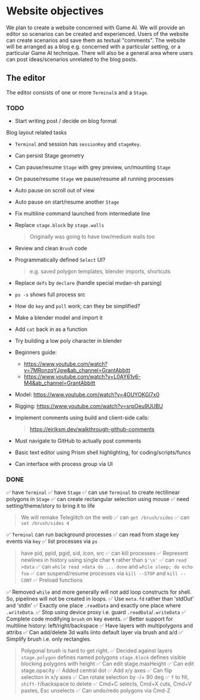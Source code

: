 # Website objectives

We plan to create a website concerned with Game AI. We will provide an editor so scenarios can be created and experienced. Users of the website can create scenarios and save them as textual "comments". The website will be arranged as a blog e.g. concerned with a particular setting, or a particular Game AI technique. There will also be a general area where users can post ideas/scenarios unrelated to the blog posts.

## The editor

The editor consists of one or more `Terminal`s and a `Stage`.

### TODO

- Start writing post / decide on blog format

Blog layout related tasks
- `Terminal` and session has `sessionKey` and `stageKey`.
- Can persist Stage geometry
- Can pause/resume `Stage` with grey preview, un/mounting `Stage`
- On pause/resume `Stage` we pause/resume all running processes
- Auto pause on scroll out of view
- Auto pause on start/resume another `Stage`


- Fix multiline command launched from intermediate line
- Replace `stage.block` by `stage.walls`
  > Originally was going to have low/medium walls too
- Review and clean `Brush` code
- Programmatically defined `Select` UI?
  > e.g. saved polygon templates, blender imports, shortcuts

- Replace `defs` by `declare` (handle special mvdan-sh parsing)
- `ps -s` shows full process src
- How do `key` and `poll` work; can they be simplified?
- Make a blender model and import it
- Add `cat` back in as a function

- Try building a low poly character in blender
- Beginners guide:
  - https://www.youtube.com/watch?v=7MRonzqYJgw&ab_channel=GrantAbbitt
  - https://www.youtube.com/watch?v=L0AY61v6-M4&ab_channel=GrantAbbitt
- Model: https://www.youtube.com/watch?v=4OUYOKGl7x0
- Rigging: https://www.youtube.com/watch?v=srpOeu9UUBU


- Implement comments using build and client-side calls:
  > https://eiriksm.dev/walkthrough-github-comments
- Must navigate to GitHub to actually post comments

- Basic text editor using Prism shell highlighting, for coding/scripts/funcs
- Can interface with process group via UI

### DONE

✅ have `Terminal`
✅ have `Stage`
✅ can use `Terminal` to create rectilinear polygons in `Stage`
✅ can create rectangular selection using mouse
✅ need setting/theme/story to bring it to life
   > We will remake Teleglitch on the web
✅ can `get /brush/sides`
✅ can `set /brush/sides 4`

✅ `Terminal` can run background processes
✅ can read from stage key events via `key`
✅ list processes via `ps`
  > have pid, ppid, pgid, sid, icon, src
✅ can kill processes
✅ Represent newlines in history using single char `¶` rather than `$'\n'`
✅ can `read >data`
✅ can `while read >data do ... done` and `while sleep; do echo foo`
✅ can suspend/resume processes via `kill --STOP` and `kill --CONT`
✅ Preload functions

✅ Removed `while` and more generally will not add loop
  constructs for shell. So, pipelines will not be created in loops.
✅ Use `meta.fd` rather than 'stdOut' and 'stdIn'
✅ Exactly one place `.readData` and exactly one place where `.writeData`.
✅ Stop using device proxy i.e. guard `.readData`/`.writeData`
✅ Complete code modifying `brush` on key events.
✅ Better support for multiline history: left/right/backspace
✅ Have layers with multipolygons and attribs
✅ Can add/delete 3d walls iinto default layer via brush and a/d
✅ Simplify brush i.e. only rectangles.
   > Polygonal brush is hard to get right.
✅ Decided against layers
  > `stage.polygon` defines named polygons
  > `stage.block` defines visible blocking polygons with height 
✅ Can edit stage.maxHeight
✅ Can edit stage.opacity
✅ Added central dot
✅ Add x/y axes
✅ Can flip selection in x/y axes
✅ Can rotate selection by -/+ 90 deg
✅ `f` to fill, `shift-f`/backspace to delete
✅ Cmd+C selects, Cmd+X cuts, Cmd+V pastes, Esc unselects
✅ Can undo/redo polygons via Cmd-Z
